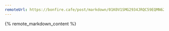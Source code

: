 ```yaml
---
remoteUrl: https://bonfire.cafe/post/markdown/01K0V1SMG2934JRQC59EQMN620
---
```


{% remote_markdown_content %}
